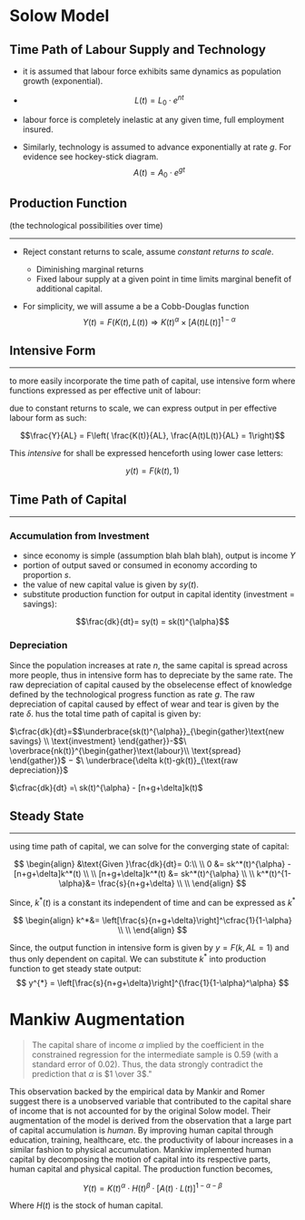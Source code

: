 # Solow Model

## Time Path of Labour Supply and Technology

- it is assumed that labour force exhibits same dynamics as population growth (exponential). 
- $$L(t) = L_{0}\cdot e^{nt}$$ 

- labour force is completely inelastic at any given time, full employment insured. 

- Similarly, technology is assumed to advance exponentially at rate $g$. For evidence see hockey-stick diagram. $$A(t)=A_{0}\cdot e^{gt}$$ 

## Production Function
(the technological possibilities over time) 
- - -
- Reject constant returns to scale, assume *constant returns to scale*.
	- Diminishing marginal returns
	- Fixed labour supply at a given point in time limits marginal benefit of additional capital. 

- For simplicity, we will assume a be a Cobb-Douglas function $$Y(t)=F(K(t),L(t)) \Longrightarrow K(t)^{\alpha}\times [A(t)L(t)]^{1-\alpha}$$ 

## Intensive Form
- - -
to more easily incorporate the time path of capital, use intensive form where functions expressed as per effective unit of labour:

due to constant returns to scale, we can express output in per effective labour form as such:  

$$\frac{Y}{AL} = F\left( \frac{K(t)}{AL}, \frac{A(t)L(t)}{AL} = 1\right)$$

This *intensive* for shall be expressed henceforth using lower case letters: 

$$y(t) =F(k(t),1)$$

## Time Path of Capital
- - - 
### Accumulation from Investment
- since economy is simple (assumption blah blah blah), output is income $Y$
- portion of output saved or consumed in economy according to proportion $s$.  
- the value of new capital value is given by $sy(t)$.    
- substitute production function for output in capital identity (investment = savings):

$$\frac{dk}{dt}= sy(t) = sk(t)^{\alpha}$$

### Depreciation
 
Since the population increases at rate $n$, the same capital is spread across more people, thus in intensive form has to depreciate by the same rate. The raw depreciation of capital caused by the obselecense effect of knowledge defined by the technological progress function as rate $g$. The raw depreciation of capital caused by effect of wear and tear is given by the rate $\delta$. hus the total time path of capital is given by: 

$\cfrac{dk}{dt}=$$\underbrace{sk(t)^{\alpha}}_{\begin{gather}\text{new savings} \\ \text{investment} \end{gather}}-$$\ \overbrace{nk(t)}^{\begin{gather}\text{labour}\\ \text{spread} \end{gather}}$$\ -$ $\ \underbrace{\delta k(t)-gk(t)}_{\text{raw depreciation}}$

$\cfrac{dk}{dt} =\  sk(t)^{\alpha} - [n+g+\delta]k(t)$  

## Steady State
- - -
using time path of capital, we can solve for the converging state of capital: 

$$
\begin{align}
	&\text{Given }\frac{dk}{dt}= 0:\\ \\ 
	0 &= sk^*(t)^{\alpha} - [n+g+\delta]k^*(t) \\ \\
	[n+g+\delta]k^*(t) &= sk^*(t)^{\alpha}   \\ \\ 
	k^*(t)^{1-\alpha}&= \frac{s}{n+g+\delta}   \\ \\ 
\end{align}
$$

Since, $k^*(t)$ is a constant its independent of time and can be expressed as $k^*$

$$
\begin{align}
	k^*&= \left[\frac{s}{n+g+\delta}\right]^\cfrac{1}{1-\alpha}  \\ \\ 
\end{align}
$$

Since, the output function in intensive form is given by $y=F(k,AL=1)$ and thus only dependent on capital. We can substitute $k^*$ into production function to get steady state output:
$$
y^{*} = \left[\frac{s}{n+g+\delta}\right]^{\frac{1}{1-\alpha}^\alpha} 
$$
# Mankiw Augmentation 

> The capital share of income $\alpha$ implied by the coefficient in the constrained regression for the intermediate sample is 0.59 (with a standard error of 0.02). Thus, the data strongly contradict the prediction that $\alpha$ is $1 \over 3$."

This observation backed by the empirical data by Mankir and Romer suggest there is a unobserved variable that contributed to the capital share of income that is not accounted for by the original Solow model. Their augmentation of the model is derived from the observation that a large part of capital accumulation is *human*. By improving human capital through education, training, healthcare, etc. the productivity of labour increases in a similar fashion to physical accumulation. Mankiw implemented human capital by decomposing the motion of capital into its respective parts, human capital and physical capital. The production function becomes,

$$
Y(t) = K(t)^{\alpha}\cdot H(t)^{\beta} \cdot \left[A(t)\cdot L(t)\right]^{1-\alpha-\beta}
$$

Where $H(t)$ is the stock of human capital. 





